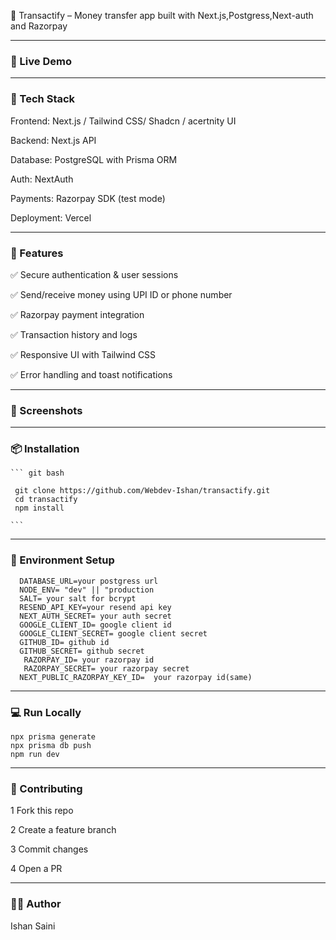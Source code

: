 📱 Transactify – Money transfer app built with Next.js,Postgress,Next-auth and Razorpay


----



### 🚀 Live Demo



----



### 🧰 Tech Stack



Frontend: Next.js / Tailwind CSS/ Shadcn / acertnity UI

Backend: Next.js API

Database: PostgreSQL with Prisma ORM

Auth: NextAuth

Payments: Razorpay SDK (test mode)

Deployment: Vercel




---



### 🔑 Features

✅ Secure authentication & user sessions

✅ Send/receive money using UPI ID or phone number

✅ Razorpay payment integration

✅ Transaction history and logs

✅ Responsive UI with Tailwind CSS

✅ Error handling and toast notifications


---



### 📸 Screenshots







---





### 📦 Installation

    ``` git bash

     git clone https://github.com/Webdev-Ishan/transactify.git
     cd transactify
     npm install

    ```


 ---



### 🔐 Environment Setup

```
  DATABASE_URL=your postgress url
  NODE_ENV= "dev" || "production
  SALT= your salt for bcrypt
  RESEND_API_KEY=your resend api key
  NEXT_AUTH_SECRET= your auth secret
  GOOGLE_CLIENT_ID= google client id
  GOOGLE_CLIENT_SECRET= google client secret
  GITHUB_ID= github id
  GITHUB_SECRET= github secret
   RAZORPAY_ID= your razorpay id
   RAZORPAY_SECRET= your razorpay secret
  NEXT_PUBLIC_RAZORPAY_KEY_ID=  your razorpay id(same)

```

---



### 💻 Run Locally

```
npx prisma generate
npx prisma db push
npm run dev

```

---




### 🤝 Contributing

1 Fork this repo

2 Create a feature branch

3 Commit changes

4 Open a PR

---


### 🧑‍💼 Author

Ishan Saini
